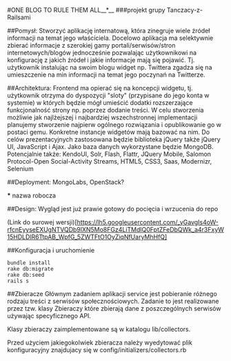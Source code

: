 #ONE BLOG TO RULE THEM ALL__*__
###projekt grupy Tanczacy-z-Railsami

##Pomysł:
Stworzyć aplikację internatową, która zinegruje wiele źródeł informacji na temat 
jego właściciela. Docelowo aplikacja ma selektywnie zbierać informacje z szerokiej 
gamy portali/serwisów/stron internetowych/blogów jednocześnie pozwalając użytkownikowi
na konfigurację z jakich źródeł i jakie informacje mają się pojawić. Tj. użytkownik 
instalując na swoim blogu widget np. Twittera zgadza się na umieszczenie na min 
informacji na temat jego poczynań na Twitterze.

##Architektura:
Frontend ma opierać się na koncepcji widgetu, tj. użytkownik otrzyma do dyspozycji 
"sloty" (przypisane do jego konta w systemie) w których będzie mógł umieścić dodatki
rozszerzające funkcjonalność strony np. poprzez dodanie treści. W celu stworzenia 
możliwie jak najlżejszej i najbardziej wszechstronnej implementacji planujemy 
stworzenie najpierw ogólnego rozwiązania i opublikowanie go w postaci gemu. Konkretne
instancje widgetów mają bazować na nim. Do celów prezentacyjnych zastosowana będzie 
biblioteka jQuery także jQuery UI, JavaScript i Ajax. Jako baza danych wykorzystane 
będzie MongoDB. 
Potencjalnie także:
KendoUI, Solr, Flash, Flattr, JQuery Mobile, Salomon Protocol-Open Social-Activity Streams,
HTML5, CSS3, Saas, Modernizr, Selenium

##Deployment:
MongoLabs, OpenStack?

__*__ nazwa robocza

##Design:
Wygląd jest już prawie gotowy do pocięcia i wrzucenia do repo


(Link do surowej wersji)[https://lh5.googleusercontent.com/_yGavgIs4oW-rfcnEyyseEXUgNTVQDb9lXN5Mo8FGz4LiTMdlQ0FptZFeDbQWk_a4r3FxyW15HDLDlR6TtpAB_WpfG_5ZWTFtO1OyZiqNfUaryMhHfQ]


##Konfiguracja i uruchomienie

    bundle install
    rake db:migrate
    rake db:seed
    rails s
##Zbieracze
Głównym zadaniem aplikacji service jest pobieranie różnego rodzaju treści z serwisów społecznościowych. Zadanie to jest realizowane przez tzw. klasy Zbieraczy które zbierają dane z poszczególnych serwisów używając specyficznego API.

Klasy zbieraczy zaimplementowane są w katalogu lib/collectors.

Przed użyciem jakiegokolwiek zbieracza należy wyedytować plik konfiguracyjny znajdujacy się w config/initializers/collectors.rb
